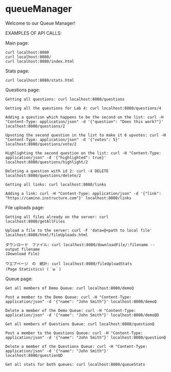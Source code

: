 # queueManager

Welcome to our Queue Manager!

EXAMPLES OF API CALLS:

Main page:

    curl localhost:8080
    curl localhost:8080/
    curl localhost:8080/index.html
    
Stats page:

    curl localhost:8080/stats.html
    
Questions page:
    
    Getting all questions: curl localhost:8080/questions 
    
    Getting all the questions for Lab 4: curl localhost:8080/questions/4 
    
    Adding a question which happens to be the second on the list: curl -H "Content-Type: application/json" -d '{"question": "Does this work?"}' localhost:8080/questions/2
    
    Upvoting the second question in the list to make it 6 upvotes: curl -H "Content-Type: application/json" -d '{"votes": 5}' localhost:8080/questions/vote/2
    
    Highlighting the second question on the list: curl -H "Content-Type: application/json" -d '{"highlighted": true}' localhost:8080/questions/highlight/2
    
    Deleting a question with id 2: curl -X DELETE localhost:8080/questions/delete/2 
    
    Getting all links: curl localhost:8080/links
    
    Adding a link: curl -H "Content-Type: application/json" -d '{"link": "https://camino.instructure.com"}' localhost:8080/links

File uploads page:
    
    Getting all files already on the server: curl localhost:8080/getAllFiles
    
    Upload a file to the server: curl -F 'data=@<path to local file' localhost:8080/html/fileUploads.html
    
    ダウンロード　ファイル: curl localhost:8080/downloadFile/:filename --output filename
    (Download File)
    
    ウエブページ　の　統計: curl localhost:8080/fileUploadStats
    (Page Statistics) (＾ω＾)

Queue page: 

    Get all members of Demo Queue: curl localhost:8080/demoQ
    
    Post a member to the Demo Queue: curl -H "Content-Type: application/json" -d '{"name": "John Smith"}' localhost:8080/demoQ
    
    Delete a member of the Demo Queue: curl -H "Content-Type: application/json" -d '{"name": "John Smith"}' localhost:8080/demoQD
    
    Get all members of Questions Queue: curl localhost:8080/questionQ
    
    Post a member to the Questions Queue: curl -H "Content-Type: application/json" -d '{"name": "John Smith"}' localhost:8080/questionQ
    
    Delete a member of the Questions Queue: curl -H "Content-Type: application/json" -d '{"name": "John Smith"}' localhost:8080/questionQD
    
    Get all stats for both queues: curl localhost:8080/queueStats
